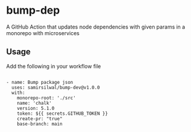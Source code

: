 # bump-dep
A GitHub Action that updates node dependencies with given params in a monorepo with microservices 


## Usage

Add the following in your workflow file

```

- name: Bump package json
  uses: samirsilwal/bump-dev@v1.0.0
  with:
    monorepo-root: './src'
    name: 'chalk'
    version: 5.1.0
    token: ${{ secrets.GITHUB_TOKEN }}
    create-pr: "true"
    base-branch: main
```
